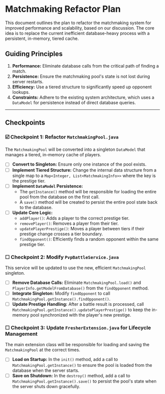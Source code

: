# Matchmaking Refactor Plan

This document outlines the plan to refactor the matchmaking system for improved performance and scalability, based on our discussion. The core idea is to replace the current inefficient database-heavy process with a persistent, in-memory, tiered cache.

## Guiding Principles

1.  **Performance:** Eliminate database calls from the critical path of finding a match.
2.  **Persistence:** Ensure the matchmaking pool's state is not lost during server restarts.
3.  **Efficiency:** Use a tiered structure to significantly speed up opponent lookups.
4.  **Constraints:** Adhere to the existing system architecture, which uses a `DataModel` for persistence instead of direct database queries.

---

## Checkpoints

### ☑️ **Checkpoint 1: Refactor `MatchmakingPool.java`**

The `MatchmakingPool` will be converted into a singleton `DataModel` that manages a tiered, in-memory cache of players.

-   [ ] **Convert to Singleton:** Ensure only one instance of the pool exists.
-   [ ] **Implement Tiered Structure:** Change the internal data structure from a single map to a `Map<Integer, List<MatchmakingInfo>>` where the key is the prestige tier.
-   [ ] **Implement `DataModel` Persistence:**
    -   The `getInstance()` method will be responsible for loading the entire pool from the database on the first call.
    -   A `save()` method will be created to persist the entire pool state back to the database.
-   [ ] **Update Core Logic:**
    -   `addPlayer()`: Adds a player to the correct prestige tier.
    -   `removePlayer()`: Removes a player from their tier.
    -   `updatePlayerPrestige()`: Moves a player between tiers if their prestige change crosses a tier boundary.
    -   `findOpponent()`: Efficiently finds a random opponent within the same prestige tier.

### ☐ **Checkpoint 2: Modify `PvpBattleService.java`**

This service will be updated to use the new, efficient `MatchmakingPool` singleton.

-   [ ] **Remove Database Calls:** Eliminate `MatchmakingPool.load()` and `PlayerInfo.getModelFromDatabase()` from the `findOpponent` method.
-   [ ] **Integrate Singleton:** Modify `findOpponent` to call `MatchmakingPool.getInstance().findOpponent()`.
-   [ ] **Update Prestige Handling:** After a battle result is processed, call `MatchmakingPool.getInstance().updatePlayerPrestige()` to keep the in-memory pool synchronized with the player's new prestige.

### ☐ **Checkpoint 3: Update `FresherExtension.java` for Lifecycle Management**

The main extension class will be responsible for loading and saving the `MatchmakingPool` at the correct times.

-   [ ] **Load on Startup:** In the `init()` method, add a call to `MatchmakingPool.getInstance()` to ensure the pool is loaded from the database when the server starts.
-   [ ] **Save on Shutdown:** In the `destroy()` method, add a call to `MatchmakingPool.getInstance().save()` to persist the pool's state when the server shuts down gracefully.
